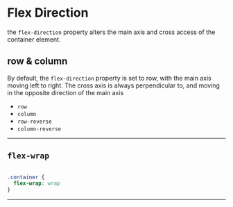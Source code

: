 # Flex Direction
the `flex-direction` property alters the main axis and cross access of the container element.

## row & column
By default, the `flex-direction` property is set to row, with the main axis moving left to right. The cross axis is always perpendicular to, and moving in the opposite direction of the main axis


* `row`
* `column`
* `row-reverse`
* `column-reverse`


___

## `flex-wrap`


```css

.container {
  flex-wrap: wrap
}

```


___
